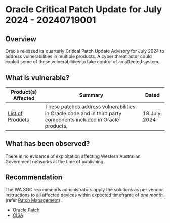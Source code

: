 # Oracle Critical Patch Update for July 2024 - 20240719001

## Overview

Oracle released its quarterly Critical Patch Update Advisory for July 2024 to address vulnerabilities in multiple products. A cyber threat actor could exploit some of these vulnerabilities to take control of an affected system.

## What is vulnerable?

| Product(s) Affected                                                        | Summary                                                                                                         | Dated         |
| -------------------------------------------------------------------------- | --------------------------------------------------------------------------------------------------------------- | ------------- |
| [List of Products](https://www.oracle.com/security-alerts/cpujul2024.html) | These patches address vulnerabilities in Oracle code and in third party components included in Oracle products. | 18 July, 2024 |

## What has been observed?

There is no evidence of exploitation affecting Western Australian Government networks at the time of publishing.

## Recommendation

The WA SOC recommends administrators apply the solutions as per vendor instructions to all affected devices within expected timeframe of *one month.* (refer [Patch Management](../guidelines/patch-management.md)):

- [Oracle Patch](https://www.oracle.com/security-alerts/)
- [CISA](https://www.cisa.gov/news-events/alerts/2024/07/18/oracle-releases-critical-patch-update-advisory-july-2024)
